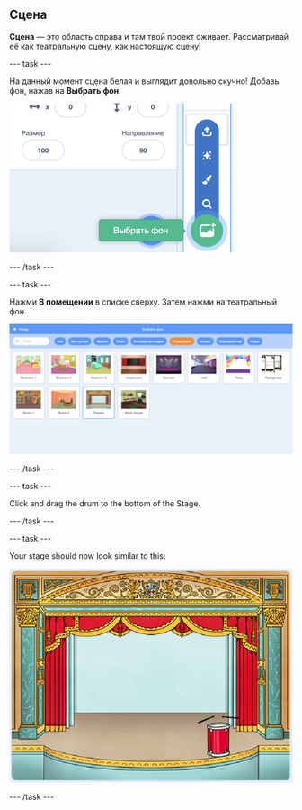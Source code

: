 ## Сцена

**Сцена** — это область справа и там твой проект оживает. Рассматривай её как театральную сцену, как настоящую сцену!

\--- task \---

На данный момент сцена белая и выглядит довольно скучно! Добавь фон, нажав на **Выбрать фон**.

![снимок экрана](images/band-stage-choose.png)

\--- /task \---

\--- task \---

Нажми **В помещении** в списке сверху. Затем нажми на театральный фон.

![снимок экрана](images/band-backdrop.png)

\--- /task \---

\--- task \---

Click and drag the drum to the bottom of the Stage.

\--- /task \---

\--- task \---

Your stage should now look similar to this:

![screenshot](images/band-stage.png)

\--- /task \---